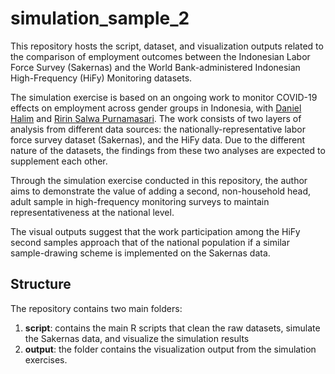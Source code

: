 # simulation_sample_2
This repository hosts the script, dataset, and visualization outputs related to the comparison of employment outcomes between the Indonesian Labor Force Survey (Sakernas) and 
the World Bank-administered Indonesian High-Frequency (HiFy) Monitoring datasets. 

The simulation exercise is based on an ongoing work to monitor COVID-19 effects on employment across gender groups in Indonesia, 
with [Daniel Halim](https://www.danielhalim.com/) and [Ririn Salwa Purnamasari](https://www.worldbank.org/en/about/people/r/ririn-salwa-purnamasari). 
The work consists of two layers of analysis from different data sources: the nationally-representative labor force survey dataset (Sakernas), and 
the HiFy data. Due to the different nature of the datasets, the findings from these two analyses are expected to supplement each other. 

Through the simulation exercise conducted in this repository, the author aims to demonstrate the value of adding a second, non-household head, adult sample 
in high-frequency monitoring surveys to maintain representativeness at the national level. 

The visual outputs suggest that the work participation among the HiFy second samples approach that of the national population if a similar sample-drawing scheme 
is implemented on the Sakernas data.


## Structure
The repository contains two main folders:

1. **script**: contains the main R scripts that clean the raw datasets, simulate the Sakernas data, and visualize the simulation results
2. **output**: the folder contains the visualization output from the simulation exercises.
